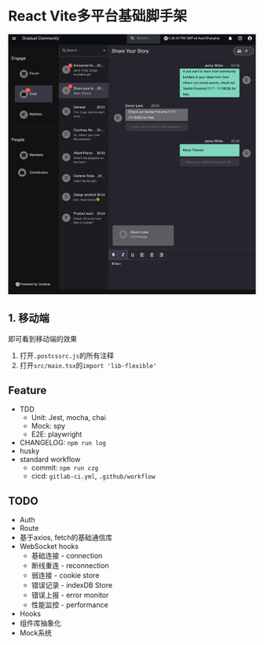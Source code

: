 # React Vite多平台基础脚手架

![pic](./static/result.png)

## 1. 移动端
即可看到移动端的效果
1. 打开`.postcssrc.js`的所有注释
2. 打开`src/main.tsx`的`import 'lib-flexible'`


## Feature
- TDD
  - Unit: Jest, mocha, chai
  - Mock: spy
  - E2E: playwright
- CHANGELOG: `npm run log`
- husky
- standard workflow
  - commit: `npm run czg`
  - cicd: `gitlab-ci.yml`, `.github/workflow`


## TODO
- Auth
- Route
- 基于axios, fetch的基础通信库
- WebSocket hooks
  - 基础连接 - connection
  - 断线重连 - reconnection
  - 弱连接 - cookie store
  - 错误记录 - indexDB Store
  - 错误上报 - error monitor
  - 性能监控 - performance
- Hooks
- 组件库抽象化
- Mock系统